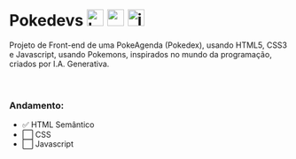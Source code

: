 # Pokedevs <img alt="html5" height="30" src="https://cdn.jsdelivr.net/gh/devicons/devicon@latest/icons/html5/html5-original.svg" /> <img alt="css3" height="30" src="https://cdn.jsdelivr.net/gh/devicons/devicon@latest/icons/css3/css3-original.svg" /> <img alt="javascript" height="30" src="https://cdn.jsdelivr.net/gh/devicons/devicon@latest/icons/javascript/javascript-original.svg" />
          
Projeto de Front-end de uma PokeAgenda (Pokedex), usando HTML5, CSS3 e Javascript, usando Pokemons, inspirados no mundo da programação, criados por I.A. Generativa.
<br><br><br>
### Andamento:
- ✅ HTML Semântico
- ⬜️ CSS
- ⬜️ Javascript
